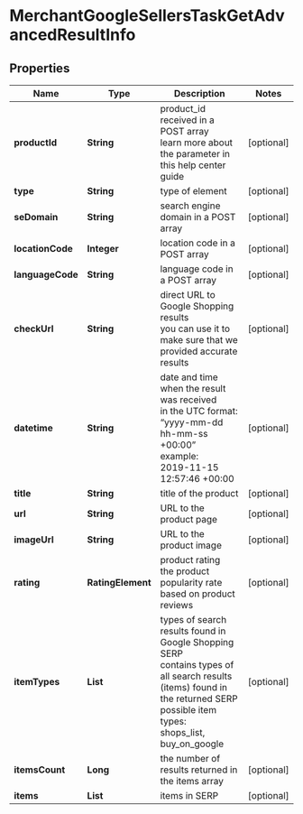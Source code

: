 # MerchantGoogleSellersTaskGetAdvancedResultInfo


## Properties

| Name | Type | Description | Notes |
|------------ | ------------- | ------------- | -------------|
**productId** | **String** | product_id received in a POST array<br>learn more about the parameter in this help center guide |[optional]|
**type** | **String** | type of element |[optional]|
**seDomain** | **String** | search engine domain in a POST array |[optional]|
**locationCode** | **Integer** | location code in a POST array |[optional]|
**languageCode** | **String** | language code in a POST array |[optional]|
**checkUrl** | **String** | direct URL to Google Shopping results<br>you can use it to make sure that we provided accurate results |[optional]|
**datetime** | **String** | date and time when the result was received<br>in the UTC format: “yyyy-mm-dd hh-mm-ss +00:00”<br>example:<br>2019-11-15 12:57:46 +00:00 |[optional]|
**title** | **String** | title of the product |[optional]|
**url** | **String** | URL to the product page |[optional]|
**imageUrl** | **String** | URL to the product image |[optional]|
**rating** | **RatingElement** | product rating<br>the product popularity rate based on product reviews |[optional]|
**itemTypes** | **List<String>** | types of search results found in Google Shopping SERP<br>contains types of all search results (items) found in the returned SERP<br>possible item types:<br>shops_list, buy_on_google |[optional]|
**itemsCount** | **Long** | the number of results returned in the items array |[optional]|
**items** | **List<BaseMerchantGoogleShoppingSellersElementItem>** | items in SERP |[optional]|